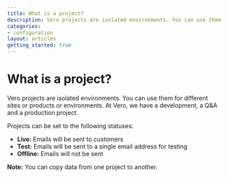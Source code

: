 ```yaml
---
title: What is a project?
description: Vero projects are isolated environments. You can use them for different sites or products or environments. At Vero, we have a development, a Q&A and a production project.
categories:
- configuration
layout: articles
getting_started: true
---
```


# What is a project?

Vero projects are isolated environments. You can use them for different sites or products or environments. At Vero, we have a development, a Q&A and a production project.

Projects can be set to the following statuses:

-   **Live:** Emails will be sent to customers 
-   **Test:** Emails will be sent to a single email address for testing
-   **Offline:** Emails will not be sent

**Note:** You can copy data from one project to another.